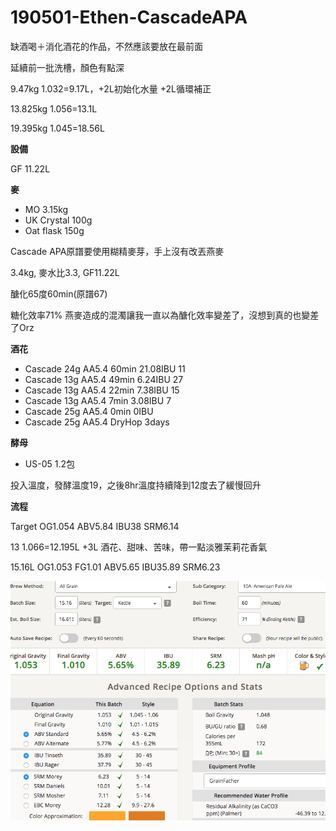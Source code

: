 # 190501-Ethen-CascadeAPA

缺酒喝＋消化酒花的作品，不然應該要放在最前面

延續前一批洗槽，顏色有點深

9.47kg 1.032=9.17L，+2L初始化水量 +2L循環補正

13.825kg 1.056=13.1L

19.395kg 1.045=18.56L

**設備**

GF 11.22L

**麥**

* MO 3.15kg
* UK Crystal 100g
* Oat flask 150g

Cascade APA原譜要使用糊精麥芽，手上沒有改丟燕麥

3.4kg, 麥水比3.3, GF11.22L

醣化65度60min(原譜67)

糖化效率71% 燕麥造成的混濁讓我一直以為醣化效率變差了，沒想到真的也變差了Orz

**酒花**

* Cascade 24g AA5.4 60min 21.08IBU 11
* Cascade 13g AA5.4 49min 6.24IBU 27
* Cascade 13g AA5.4 22min 7.38IBU 15
* Cascade 13g AA5.4  7min 3.08IBU 7
* Cascade 25g AA5.4  0min 0IBU
* Cascade 25g AA5.4 DryHop 3days

**酵母**

* US-05 1.2包

投入溫度，發酵溫度19，之後8hr溫度持續降到12度去了緩慢回升

**流程**

Target OG1.054 ABV5.84 IBU38 SRM6.14

13 1.066=12.195L +3L 酒花、甜味、苦味，帶一點淡雅茉莉花香氣

15.16L OG1.053 FG1.01 ABV5.65 IBU35.89 SRM6.23

![](../img/test170.png)